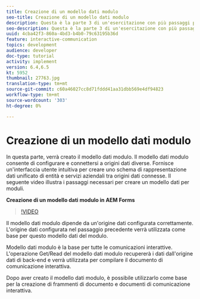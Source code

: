 ```yaml
---
title: Creazione di un modello dati modulo
seo-title: Creazione di un modello dati modulo
description: Questa è la parte 3 di un'esercitazione con più passaggi per la creazione del primo documento di comunicazione interattiva. In questa parte, verrà creato il modello dati modulo. Il modello dati modulo consente di configurare e connettersi a origini dati diverse. Fornisce un'interfaccia utente intuitiva per creare uno schema di rappresentazione dati unificato di entità e servizi aziendali tra le origini dati connesse. Il seguente video illustra i passaggi necessari per creare il modello dati del modulo.
seo-description: Questa è la parte 3 di un'esercitazione con più passaggi per la creazione del primo documento di comunicazione interattiva. In questa parte, verrà creato il modello dati modulo. Il modello dati modulo consente di configurare e connettersi a origini dati diverse. Fornisce un'interfaccia utente intuitiva per creare uno schema di rappresentazione dati unificato di entità e servizi aziendali tra origini dati connesse. Il seguente video illustra i passaggi necessari per creare un modello dati per moduli.
uuid: 4cba42f3-860a-4bd3-b4b0-79c63195b36d
feature: interactive-communication
topics: development
audience: developer
doc-type: tutorial
activity: implement
version: 6.4,6.5
kt: 5952
thumbnail: 27763.jpg
translation-type: tm+mt
source-git-commit: c60a46027cc8d71fddd41aa31dbb569e4df94823
workflow-type: tm+mt
source-wordcount: '303'
ht-degree: 0%

---
```



# Creazione di un modello dati modulo

In questa parte, verrà creato il modello dati modulo. Il modello dati modulo consente di configurare e connettersi a origini dati diverse. Fornisce un&#39;interfaccia utente intuitiva per creare uno schema di rappresentazione dati unificato di entità e servizi aziendali tra origini dati connesse. Il seguente video illustra i passaggi necessari per creare un modello dati per moduli.

**Creazione di un modello dati modulo in  AEM Forms**

>[!VIDEO](https://video.tv.adobe.com/v/27763/?quality=9&learn=on)

Il modello dati modulo dipende da un&#39;origine dati configurata correttamente. L&#39;origine dati configurata nel passaggio precedente verrà utilizzata come base per questo modello dati del modulo.

Modello dati modulo è la base per tutte le comunicazioni interattive. L&#39;operazione Get/Read del modello dati modulo recupererà i dati dall&#39;origine dati di back-end e verrà utilizzata per compilare il documento di comunicazione interattiva.

Dopo aver creato il modello dati modulo, è possibile utilizzarlo come base per la creazione di frammenti di documento e documenti di comunicazione interattiva.
